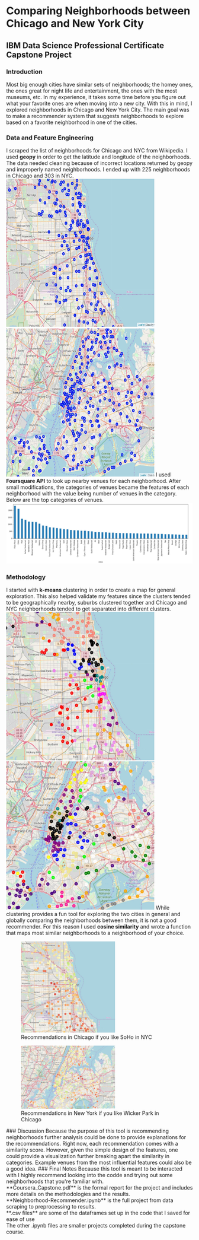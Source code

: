 # Comparing Neighborhoods between Chicago and New York City 
## IBM Data Science Professional Certificate </br> Capstone Project
### Introduction
Most big enough cities have similar sets of neighborhoods; the homey ones, the ones great for night life and entertainment, the ones with the most museums, etc. In my experience, it takes some time before you figure out what your favorite ones are when moving into a new city. With this in mind, I explored neighborhoods in Chicago and New York City. The main goal was to make a recommender system that suggests neighborhoods to explore based on a favorite neighborhood in one of the cities. 
### Data and Feature Engineering
I scraped the list of neighborhoods for Chicago and NYC from Wikipedia. I used **geopy** in order to get the latitude and longitude of the neighborhoods. The data needed cleaning because of incorrect locations returned by geopy and improperly named neighborhoods. I ended up with 225 neighborhoods in Chicago and 303 in NYC. 
<img src="https://github.com/hasgrig/Coursera_Capstone/blob/master/sample_screenshots/Chicago.JPG" alt="chicago" width="400" height="400">
<img src="https://github.com/hasgrig/Coursera_Capstone/blob/master/sample_screenshots/NYC.JPG" alt="NYC" width="400" height="400">
I used **Foursquare API** to look up nearby venues for each neighborhood. After small modifications, the categories of venues became the features of each neighborhood with the value being number of venues in the category. Below are the top categories of venues. 
<img src="https://github.com/hasgrig/Coursera_Capstone/blob/master/sample_screenshots/TopVenues.JPG" alt="TopVenues">
### Methodology
I started with **k-means** clustering in order to create a map for general exploration. This also helped validate my features since the clusters tended to be geographically nearby, suburbs clustered together and Chicago and NYC neighborhoods tended to get separated into different clusters. </br>
<img src="https://github.com/hasgrig/Coursera_Capstone/blob/master/sample_screenshots/Chi_clust.JPG" alt="Chicago clustered" width="400" height="400">
<img src="https://github.com/hasgrig/Coursera_Capstone/blob/master/sample_screenshots/NYC_clust.JPG" alt="NYC clustered" width="400" height="400">
While clustering provides a fun tool for exploring the two cities in general and globally comparing the neighborhoods between them, it is not a good recommender. For this reason I used **cosine similarity** and wrote a function that maps most similar neighborhoods to a neighborhood of your choice. 
<figure>
  <img src="https://github.com/hasgrig/Coursera_Capstone/blob/master/sample_screenshots/soho_chi.JPG" alt="Soho" style="width:60%">
  <figcaption>Recommendations in Chicago if you like SoHo in NYC</figcaption>
</figure>
<figure>
  <img src="https://github.com/hasgrig/Coursera_Capstone/blob/master/sample_screenshots/wicker_nyc.JPG" alt="Wicker" style="width:60%">
  <figcaption>Recommendations in New York if you like Wicker Park in Chicago</figcaption>
</figure>
### Discussion
Because the purpose of this tool is recommending neighborhoods further analysis could be done to provide explanations for the recommendations. Right now, each recommendation comes with a similarity score. However, given the simple design of the features, one could provide a visualization further breaking apart the similarity in categories. Example venues from the most influential features could also be a good idea. 
### Final Notes
Because this tool is meant to be interacted with I highly recommend looking into the codde and trying out some neighborhoods that you're familiar with. </br>
**Coursera_Capstone.pdf** is the formal report for the project and includes more details on the methodologies and the results. </br>
**Neighborhood-Recommender.ipynb** is the full project from data scraping to preprocessing to results. </br>
**.csv files** are some of the dataframes set up in the code that I saved for ease of use </br>
The other .ipynb files are smaller projects completed during the capstone course. 
